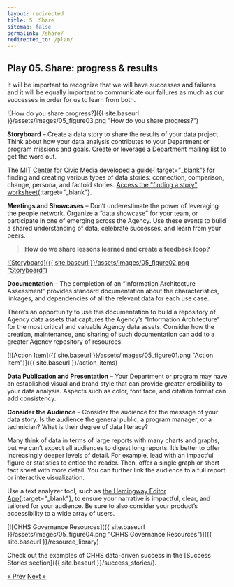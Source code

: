 ```yaml
---
layout: redirected
title: 5. Share
sitemap: false
permalink: /share/
redirected_to: /plan/
---
```

## Play 05. Share: progress & results

It will be important to recognize that we will have successes and failures and it will be equally important to communicate our failures as much as our successes in order for us to learn from both. 

![How do you share progress?]({{ site.baseurl }}/assets/images/05_figure03.png "How do you share progress?")

**Storyboard** – Create a data story to share the results of your data project. Think about how your data analysis contributes to your Department or program missions and goals.  Create or leverage a Department mailing list to get the word out.

The [MIT Center for Civic Media developed a guide](https://datatherapy.org/activities/activity-finding-a-story-in-data/){:target="_blank"} for finding and creating various types of data stories: connection, comparison, change, persona, and factoid stories. [Access the "finding a story" worksheet](https://datatherapy.files.wordpress.com/2014/07/finding-a-story-worksheets-v1-1.pdf){:target="_blank"}.

**Meetings and Showcases** – Don’t underestimate the power of leveraging the people network. Organize a “data showcase” for your team, or participate in one of emerging across the Agency. Use these events to build a shared understanding of data, celebrate successes, and learn from your peers.

>**How do we share lessons learned and create a feedback loop?**

[![Storyboard]({{ site.baseurl }}/assets/images/05_figure02.png "Storyboard")](https://letsgethealthy.ca.gov/)

**Documentation** – The completion of an “Information Architecture Assessment” provides standard documentation about the characteristics, linkages, and dependencies of all the relevant data for each use case.

There’s an opportunity to use this documentation to build a repository of Agency data assets that captures the Agency’s “Information Architecture” for the most critical and valuable Agency data assets. Consider how the creation, maintenance, and sharing of such documentation can add to a greater Agency repository of resources.

[![Action Item]({{ site.baseurl }}/assets/images/05_figure01.png "Action Item")]({{ site.baseurl }}/action_items)

**Data Publication and Presentation** – Your Department or program may have an established visual and brand style that can provide greater credibility to your data analysis. Aspects such as color, font face, and citation format can add consistency.

**Consider the Audience** – Consider the audience for the message of your data story. Is the audience the general public, a program manager, or a technician? What is their degree of data literacy?

Many think of data in terms of large reports with many charts and graphs, but we can’t expect all audiences to digest long reports. It’s better to offer increasingly deeper levels of detail. For example, lead with an impactful figure or statistics to entice the reader. Then, offer a single graph or short fact sheet with more detail. You can further link the audience to a full report or interactive visualization.

Use a text analyzer tool, such as [the Hemingway Editor App](http://www.hemingwayapp.com/){:target="_blank"}, to ensure your narrative is impactful, clear, and tailored for your audience. Be sure to also consider your product’s accessibility to a wide array of users.

[![CHHS Governance Resources]({{ site.baseurl }}/assets/images/05_figure04.png "CHHS Governance Resources")]({{ site.baseurl }}/resource_library)

Check out the examples of CHHS data-driven success in the [Success Stories section]({{ site.baseurl }}/success_stories/).

<!-- Pagination -->
<div class="pagination">
  <a class="pagination-item older" href="{{ site.baseurl }}/evaluate">&laquo; Prev</a>
  <a class="pagination-item newer" href="{{ site.baseurl }}/action_items">Next &raquo;</a>
</div>
